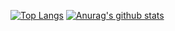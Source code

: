 [![Top Langs](https://github-readme-stats.vercel.app/api/top-langs/?username=phaesoo&hide=c,cpp,scss)](https://github.com/anuraghazra/github-readme-stats)
[![Anurag's github stats](https://github-readme-stats.vercel.app/api?username=phaesoo)](https://github.com/anuraghazra/github-readme-stats)
